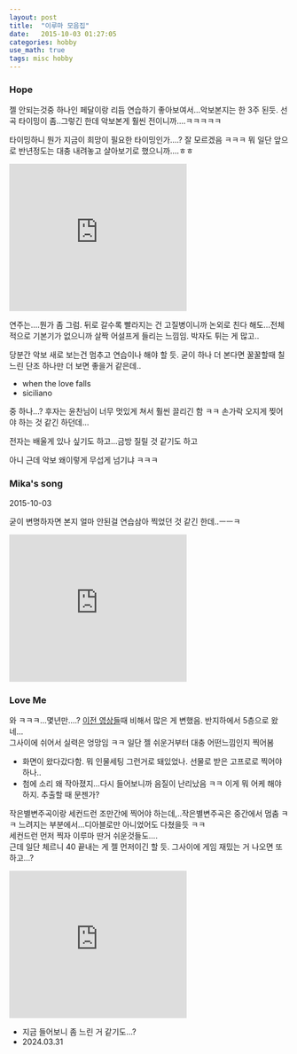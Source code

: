 ```yaml
---
layout: post
title:  "이루마 모음집"
date:   2015-10-03 01:27:05 
categories: hobby
use_math: true
tags: misc hobby
---
```



### Hope

젤 안되는것중 하나인 페달이랑 리듬 연습하기 좋아보여서...악보본지는 한 3주 된듯. 선곡 타이밍이 좀..그렇긴 한데 악보본게 훨씬 전이니까....ㅋㅋㅋㅋㅋ

타이밍하니 뭔가 지금이 희망이 필요한 타이밍인가....? 잘 모르겠음 ㅋㅋㅋ 뭐 일단 앞으로 반년정도는 대충 내려놓고 살아보기로 했으니까....ㅎㅎ

<iframe allowfullscreen="allowfullscreen" class="b-hbp-video b-uploaded" frameborder="0" height="266" id="BLOGGER-video-70a098515ffd7078-13922" mozallowfullscreen="mozallowfullscreen" src="https://draft.blogger.com/video.g?token=AD6v5dzcxwA-f01gmFPTTlaYt2GO6OJ5koRjK39aQ_J1flUZVau1vUYqE3GncFbQnR1k-1o2j-v9aBl9mZOdqwIt4-cAOHdcqYZGBAUg-wZ6tl6ZK37PT23J1uUVe0OX7GlWL2BWY_7M" webkitallowfullscreen="webkitallowfullscreen" width="320"></iframe>

연주는....뭔가 좀 그럼. 뒤로 갈수록 빨라지는 건 고질병이니까 논외로 친다 해도...전체적으로 기본기가 없으니까 살짝 어설프게 들리는 느낌임. 박자도 튀는 게 많고..

당분간 악보 새로 보는건 멈추고 연습이나 해야 할 듯. 굳이 하나 더 본다면 꿀꿀할때 칠 느린 단조 하나만 더 보면 좋을거 같은데..
- when the love falls
- siciliano

중 하나...? 후자는 윤찬님이 너무 멋있게 쳐서 훨씬 끌리긴 함 ㅋㅋ 손가락 오지게 찢어야 하는 것 같긴 하던데...

전자는 배울게 있나 싶기도 하고...금방 질릴 것 같기도 하고

아니 근데 악보 왜이렇게 무섭게 넘기냐 ㅋㅋㅋ



### Mika's song

2015-10-03

굳이 변명하자면 본지 얼마 안된걸 연습삼아 찍었던 것 같긴 한데..ㅡㅡㅋ<br/>

<iframe allowfullscreen="allowfullscreen" class="b-hbp-video b-uploaded" frameborder="0" height="266" id="BLOGGER-video-c4c8d313edbfa814-8382" mozallowfullscreen="mozallowfullscreen" src="https://www.blogger.com/video.g?token=AD6v5dy2yqpEfTuTT-f2czRA70pv3_FiBH-uIACZE6VSWTHSvkyylu1FOXIRoNRGwKmjXFpmn5Awk2wPtmqiqpp7kZ-mqJDLFnd0M9XuJiWelFD9oi8vS2DPK8XmfP7s4kUm83hvrLE" webkitallowfullscreen="webkitallowfullscreen" width="320"></iframe>


### Love Me
와 ㅋㅋㅋ...몇년만....?
<a href="https://frostbyte134.github.io/hobby/2015/09/29/although-far-kim.html" target="_blank">이전 영상들</a>때 비해서 많은 게 변했음. 반지하에서 5층으로 왔네...  
그사이에 쉬어서 실력은 엉망임 ㅋㅋ 일단 젤 쉬운거부터 대충 어떤느낌인지 찍어봄
- 화면이 왔다갔다함. 뭐 인물세팅 그런거로 돼있었나. 선물로 받은 고프로로 찍어야 하나..
- 첨에 소리 왜 작아졌지...다시 들어보니까 음질이 난리났음 ㅋㅋ 이게 뭐 어케 해야하지. 추출할 때 문젠가?


작은별변주곡이랑 세컨드런 조만간에 찍어야 하는데,..작은별변주곡은 중간에서 멈춤 ㅋㅋ 느려지는 부분에서...디아블로만 아니었어도 다쳤을듯 ㅋㅋ   
세컨드런 먼저 찍자 이루마 딴거 쉬운것들도....  
근데 일단 체르니 40 끝내는 게 젤 먼저이긴 할 듯. 그사이에 게임 재밌는 거 나오면 또 하고...?


<iframe allowfullscreen="allowfullscreen" class="b-hbp-video b-uploaded" frameborder="0" height="266" id="BLOGGER-video-66b424727bddbd6f-10248" mozallowfullscreen="mozallowfullscreen" src="https://www.blogger.com/video.g?token=AD6v5dxuvzNuVkKcM4yyQE7-mcwM-TiHJH-7dl-vqXn0YEOO-QQLvYs_FG8u5JABUcSjFVa_A0OcyP8FB5_u49DCTYIGDjdNEIS3tbbZecD_W9i89VwNSb62ylVYfxdZAc-VckTxlJy4" webkitallowfullscreen="webkitallowfullscreen" width="320"></iframe>

- 지금 들어보니 좀 느린 거 같기도...?
- 2024.03.31